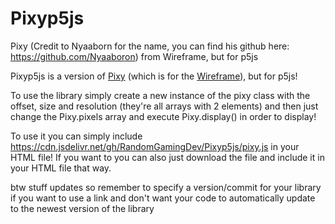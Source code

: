 # Pixyp5js
Pixy (Credit to Nyaaborn for the name, you can find his github here: https://github.com/Nyaaboron) from Wireframe, but for p5js

Pixyp5js is a version of [Pixy](https://github.com/RandomGamingDev/Wireframe/blob/main/Extensions/Pixy.h) (which is for the [Wireframe](https://github.com/RandomGamingDev/Wireframe)), but for p5js!

To use the library simply create a new instance of the pixy class with the offset, size and resolution (they're all arrays with 2 elements) and then just change the Pixy.pixels array and execute Pixy.display() in order to display!

To use it you can simply include https://cdn.jsdelivr.net/gh/RandomGamingDev/Pixyp5js/pixy.js in your HTML file! If you want to you can also just download the file and include it in your HTML file that way.

btw stuff updates so remember to specify a version/commit for your library if you want to use a link and don't want your code to automatically update to the newest version of the library
